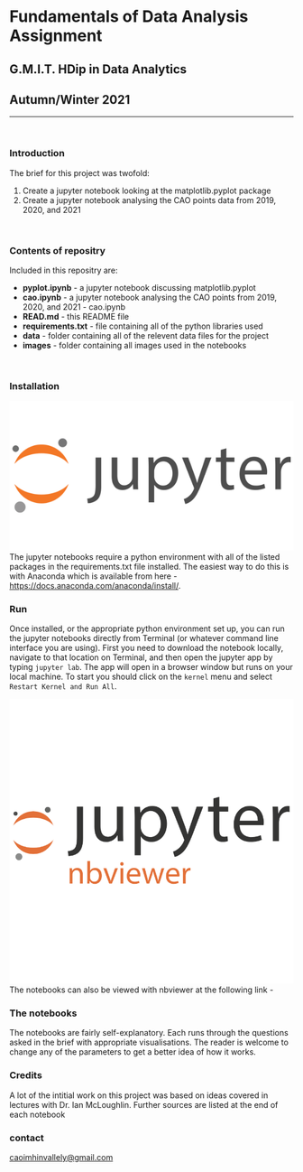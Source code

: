 # Fundamentals of Data Analysis Assignment

## G.M.I.T. HDip in Data Analytics

## Autumn/Winter 2021
---

<br>

### Introduction
The brief for this project was twofold:
1. Create a jupyter notebook looking at the matplotlib.pyplot package
2. Create a jupyter notebook analysing the CAO points data from 2019, 2020, and 2021
<br>

### Contents of repositry
Included in this repositry are:
- **pyplot.ipynb** - a jupyter notebook discussing matplotlib.pyplot
- **cao.ipynb** - a jupyter notebook analysing the CAO points from 2019, 2020, and 2021 - cao.ipynb
- **READ.md** - this README file
- **requirements.txt** - file containing all of the python libraries used
- **data** - folder containing all of the relevent data files for the project
- **images** - folder containing all images used in the notebooks
<br>

### Installation
![jupyter_logo](Images/jupyter_logo.png)
The jupyter notebooks require a python environment with all of the listed packages in the requirements.txt file installed. The easiest way to do this is with Anaconda which is available from here - https://docs.anaconda.com/anaconda/install/.
<br>

### Run
Once installed, or the appropriate python environment set up, you can run the jupyter notebooks directly from Terminal (or whatever command line interface you are using). First you need to download the notebook locally, navigate to that location on Terminal, and then open the jupyter app by typing `jupyter lab`. The app will open in a browser window but runs on your local machine. To start you should click on the `kernel` menu and select `Restart Kernel and Run All`.  

![nbviewer_logo](Images/jupyter_nbviewer_logo.png)
The notebooks can also be viewed with nbviewer at the following link - 
<br>

### The notebooks
The notebooks are fairly self-explanatory. Each runs through the questions asked in the brief with appropriate visualisations. The reader is welcome to change any of the parameters to get a better idea of how it works.
<br>

### Credits
A lot of the intitial work on this project was based on ideas covered in lectures with Dr. Ian McLoughlin. Further sources are listed at the end of each notebook
<br>

### contact
caoimhinvallely@gmail.com